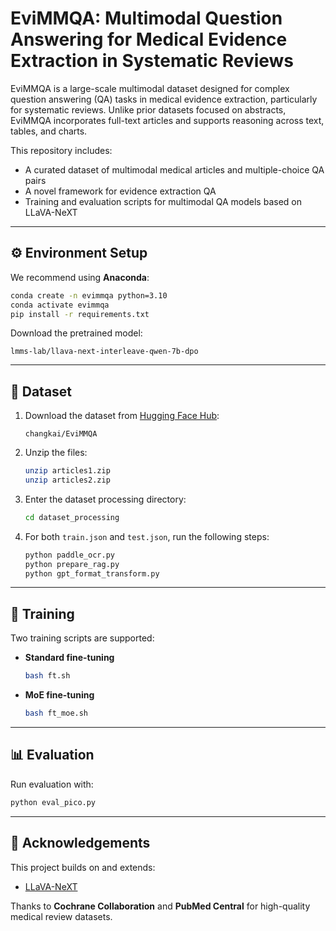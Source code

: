 # EviMMQA: Multimodal Question Answering for Medical Evidence Extraction in Systematic Reviews

EviMMQA is a large-scale multimodal dataset designed for complex question answering (QA) tasks in medical evidence extraction, particularly for systematic reviews. Unlike prior datasets focused on abstracts, EviMMQA incorporates full-text articles and supports reasoning across text, tables, and charts.

This repository includes:

- A curated dataset of multimodal medical articles and multiple-choice QA pairs
- A novel framework for evidence extraction QA
- Training and evaluation scripts for multimodal QA models based on LLaVA-NeXT

---

## ⚙️ Environment Setup

We recommend using **Anaconda**:

```bash
conda create -n evimmqa python=3.10
conda activate evimmqa
pip install -r requirements.txt
```

Download the pretrained model:

```
lmms-lab/llava-next-interleave-qwen-7b-dpo
```

---
## 📂 Dataset

1. Download the dataset from [Hugging Face Hub](https://huggingface.co/changkai/EviMMQA):
   ```
   changkai/EviMMQA
   ```

2. Unzip the files:
   ```bash
   unzip articles1.zip
   unzip articles2.zip
   ```

3. Enter the dataset processing directory:
   ```bash
   cd dataset_processing
   ```

4. For both `train.json` and `test.json`, run the following steps:
   ```bash
   python paddle_ocr.py
   python prepare_rag.py
   python gpt_format_transform.py
   ```

---

## 🚀 Training

Two training scripts are supported:

- **Standard fine-tuning**
  ```bash
  bash ft.sh
  ```

- **MoE fine-tuning**
  ```bash
  bash ft_moe.sh
  ```

---

## 📊 Evaluation

Run evaluation with:

```bash
python eval_pico.py
```

---

## 🙏 Acknowledgements

This project builds on and extends:

- [LLaVA-NeXT](https://github.com/LLaVA-VL/LLaVA-NeXT)

Thanks to **Cochrane Collaboration** and **PubMed Central** for high-quality medical review datasets.

